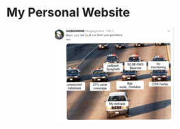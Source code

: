 # My Personal Website
<div align="center">
	<img src="./public/img/run.png" width="55%" alt="Loading...">
</div>
